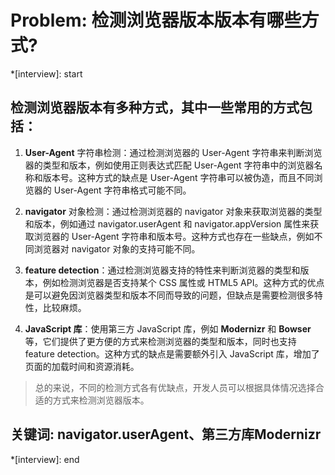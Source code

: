 # Problem: 检测浏览器版本版本有哪些方式?

*[interview]: start

## 检测浏览器版本有多种方式，其中一些常用的方式包括：

1. **User-Agent** 字符串检测：通过检测浏览器的 User-Agent 字符串来判断浏览器的类型和版本，例如使用正则表达式匹配 User-Agent 字符串中的浏览器名称和版本号。这种方式的缺点是 User-Agent 字符串可以被伪造，而且不同浏览器的 User-Agent 字符串格式可能不同。

2. **navigator** 对象检测：通过检测浏览器的 navigator 对象来获取浏览器的类型和版本，例如通过 navigator.userAgent 和 navigator.appVersion 属性来获取浏览器的 User-Agent 字符串和版本号。这种方式也存在一些缺点，例如不同浏览器对 navigator 对象的支持可能不同。

3. **feature detection**：通过检测浏览器支持的特性来判断浏览器的类型和版本，例如检测浏览器是否支持某个 CSS 属性或 HTML5 API。这种方式的优点是可以避免因浏览器类型和版本不同而导致的问题，但缺点是需要检测很多特性，比较麻烦。

4. **JavaScript 库**：使用第三方 JavaScript 库，例如 **Modernizr** 和 **Bowser** 等，它们提供了更方便的方式来检测浏览器的类型和版本，同时也支持 feature detection。这种方式的缺点是需要额外引入 JavaScript 库，增加了页面的加载时间和资源消耗。

>总的来说，不同的检测方式各有优缺点，开发人员可以根据具体情况选择合适的方式来检测浏览器版本。

## 关键词: navigator.userAgent、第三方库Modernizr
*[interview]: end
